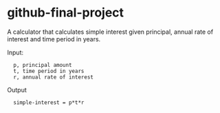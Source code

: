 # github-final-project

A calculator that calculates simple interest given principal, annual rate of interest and time period in years.

Input:
   
      p, principal amount
      t, time period in years
      r, annual rate of interest

Output

      simple-interest = p*t*r
